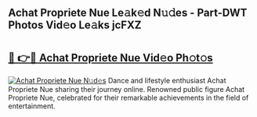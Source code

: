 ## Achat Propriete Nue Le𝚊k𝚎d N𝚞𝚍es - Part-DWT Photos Vid𝚎o Le𝚊ks jcFXZ

# <h2><a href="http://fb79b7x.evod.top/?m=Achat+Propriete+Nue">🔗 👉🔴 Achat Propriete Nue Vid𝚎o Ph𝚘t𝚘s</a></h2>

[![Achat Propriete Nue N𝚞d𝚎s](https://i.imgur.com/8V9OHl7.gif)](http://fb79b7x.evod.top/?m=Achat+Propriete+Nue)
Dance and lifestyle enthusiast Achat Propriete Nue sharing their journey online. Renowned public figure Achat Propriete Nue, celebrated for their remarkable achievements in the field of entertainment. 
